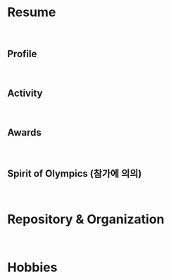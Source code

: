 # Resume

<br>

## Profile

<br>

## Activity

<br>

## Awards

<br>

## Spirit of Olympics (참가에 의의)

<br>

# Repository & Organization

<br>

# Hobbies

<br>
